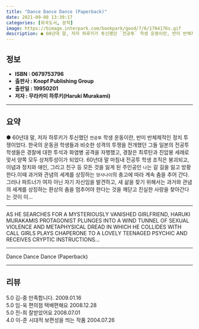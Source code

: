 ```yaml
---
title: "Dance Dance Dance (Paperback)"
date: 2021-09-08 13:39:17
categories: [외국도서, 문학]
image: https://bimage.interpark.com/bookpark/good/7/6/1764176s.gif
description: ● 60년대 말, 저자 하루키가 투신했던 `전공투` 학생 운동이란, 반미 반체제적인 정치 투쟁이었다. 한국의 운동권 학생들과 비슷한 성격의 투쟁을 전개했던 그들 일본의 전공투 학생들은 경찰에 대한 투석과 화염병 공격을 자행했고, 경찰은 최루탄과 진압봉 세례로 맞서 양쪽 모두 상처투성이
---
```


## **정보**

- **ISBN : 0679753796**
- **출판사 : Knopf Publishing Group**
- **출판일 : 19950201**
- **저자 : 무라카미 하루키(Haruki Murakami)**

------



## **요약**

●  60년대 말, 저자 하루키가 투신했던 `전공투` 학생 운동이란, 반미 반체제적인 정치 투쟁이었다. 한국의 운동권 학생들과 비슷한 성격의 투쟁을 전개했던 그들 일본의 전공투 학생들은 경찰에 대한 투석과 화염병 공격을 자행했고, 경찰은 최루탄과 진압봉 세례로 맞서 양쪽 모두 상처투성이가 되었다. 60년대 말 마침내 전공투 학생 조직은 붕괴되고, 이념과 정치와 애인, 그리고 친구 등 모든 것을 잃게 된 주인공인 `나`는 갈 길을 잃고 방황한다.이때 과거와 관념의 세계를 상징하는 `양사나이`의 충고에 따라 계속 춤을 추어 간다.그러나 파트너가 여자 아닌 자기 자신임을 발견하고, 새 삶을 찾기 위해서는 과거와 관념의 세계를 상징하는 환상의 춤을 멈추어야 한다는 것을 깨닫고 진실한 사랑을 찾아간다는 것이 이...

------

AS HE SEARCHES FOR A MYSTERIOUSLY VANISHED GIRLFRIEND, HARUKI MURAKAMIS PROTAGONIST PLUNGES INTO A WIND TUNNEL OF SEXUAL VIOLENCE AND METAPHYSICAL DREAD IN WHICH HE COLLIDES WITH CALL GIRLS PLAYS CHAPERONE TO A LOVELY TEENAGED PSYCHIC AND RECEIVES CRYPTIC INSTRUCTIONS... 

------


Dance Dance Dance (Paperback) 

------


## **리뷰** 

5.0 김-중 만족합니다. 2009.01.16 <br/>5.0 임-욱 편의점 택배편해요 2008.12.28 <br/>5.0 전-희 잘받았어요 2008.07.01 <br/>4.0 이-준 시대적 보편성을 띄는 작품 2004.07.26 <br/>